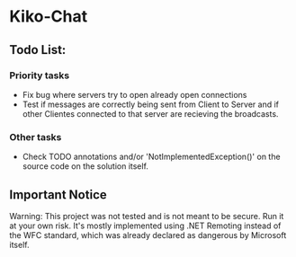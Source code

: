 # Kiko-Chat

## Todo List:
### Priority tasks
* Fix bug where servers try to open already open connections
* Test if messages are correctly being sent from Client to Server and if other Clientes connected to that server are recieving the broadcasts.

### Other tasks
* Check TODO annotations and/or 'NotImplementedException()' on the source code on the solution itself.

## Important Notice
Warning: This project was not tested and is not meant to be secure. Run it at your own risk. It's mostly implemented using .NET Remoting instead of the WFC standard, which was already declared as dangerous by Microsoft itself.
